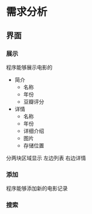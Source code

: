 # 需求分析

## 界面

### 展示

程序能够展示电影的

- 简介
  - 名称 
  - 年份
  - 豆瓣评分
- 详情
  - 名称
  - 年份
  - 详细介绍
  - 图片
  - 存储位置

分两块区域显示 左边列表 右边详情

### 添加

程序能够添加新的电影记录

### 搜索

